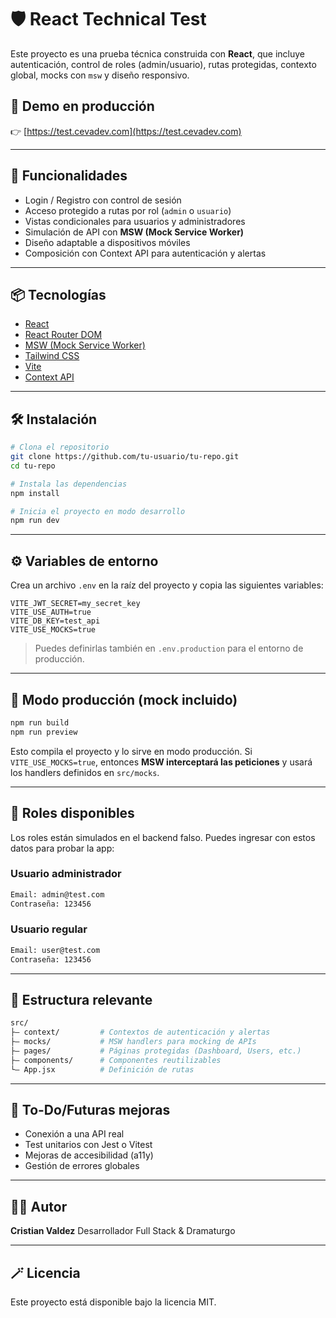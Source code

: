 # 🛡️ React Technical Test

Este proyecto es una prueba técnica construida con **React**, que incluye autenticación, control de roles (admin/usuario), rutas protegidas, contexto global, mocks con `msw` y diseño responsivo.

## 🚀 Demo en producción

👉 [https://test.cevadev.com](https://test.cevadev.com)

---

## 🧹 Funcionalidades

- Login / Registro con control de sesión
- Acceso protegido a rutas por rol (`admin` o `usuario`)
- Vistas condicionales para usuarios y administradores
- Simulación de API con **MSW (Mock Service Worker)**
- Diseño adaptable a dispositivos móviles
- Composición con Context API para autenticación y alertas

---

## 📦 Tecnologías

- [React](https://reactjs.org/)
- [React Router DOM](https://reactrouter.com/)
- [MSW (Mock Service Worker)](https://mswjs.io/)
- [Tailwind CSS](https://tailwindcss.com/)
- [Vite](https://vitejs.dev/)
- [Context API](https://reactjs.org/docs/context.html)

---

## 🛠️ Instalación

```bash
# Clona el repositorio
git clone https://github.com/tu-usuario/tu-repo.git
cd tu-repo

# Instala las dependencias
npm install

# Inicia el proyecto en modo desarrollo
npm run dev
```

---

## ⚙️ Variables de entorno

Crea un archivo `.env` en la raíz del proyecto y copia las siguientes variables:

```env
VITE_JWT_SECRET=my_secret_key
VITE_USE_AUTH=true
VITE_DB_KEY=test_api
VITE_USE_MOCKS=true
```

> Puedes definirlas también en `.env.production` para el entorno de producción.

---

## 🥪 Modo producción (mock incluido)

```bash
npm run build
npm run preview
```

Esto compila el proyecto y lo sirve en modo producción. Si `VITE_USE_MOCKS=true`, entonces **MSW interceptará las peticiones** y usará los handlers definidos en `src/mocks`.

---

## 🔐 Roles disponibles

Los roles están simulados en el backend falso. Puedes ingresar con estos datos para probar la app:

### Usuario administrador

```bash
Email: admin@test.com
Contraseña: 123456
```

### Usuario regular

```bash
Email: user@test.com
Contraseña: 123456
```

---

## 📂 Estructura relevante

```bash
src/
├— context/         # Contextos de autenticación y alertas
├— mocks/           # MSW handlers para mocking de APIs
├— pages/           # Páginas protegidas (Dashboard, Users, etc.)
├— components/      # Componentes reutilizables
└— App.jsx          # Definición de rutas
```

---

## 🧼 To-Do/Futuras mejoras

- Conexión a una API real
- Test unitarios con Jest o Vitest
- Mejoras de accesibilidad (a11y)
- Gestión de errores globales

---

## 🧑‍💻 Autor

**Cristian Valdez**
Desarrollador Full Stack & Dramaturgo

---

## 🪄 Licencia

Este proyecto está disponible bajo la licencia MIT.
